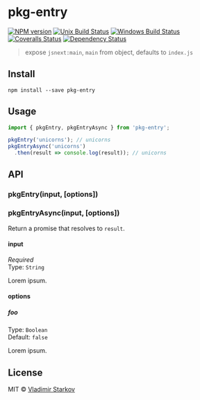 # pkg-entry

[![NPM version][npm-image]][npm-url]
[![Unix Build Status][travis-image]][travis-url]
[![Windows Build Status][appveyor-image]][appveyor-url]
[![Coveralls Status][coveralls-image]][coveralls-url]
[![Dependency Status][depstat-image]][depstat-url]

> expose `jsnext:main`, `main` from object, defaults to `index.js`

## Install

    npm install --save pkg-entry

## Usage

```js
import { pkgEntry, pkgEntryAsync } from 'pkg-entry';

pkgEntry('unicorns'); // unicorns
pkgEntryAsync('unicorns')
  .then(result => console.log(result)); // unicorns
```

## API

### pkgEntry(input, [options])

### pkgEntryAsync(input, [options])

Return a promise that resolves to `result`.

#### input

*Required*  
Type: `String`

Lorem ipsum.

#### options

##### foo

Type: `Boolean`  
Default: `false`

Lorem ipsum.

## License

MIT © [Vladimir Starkov](https://iamstarkov.com)

[npm-url]: https://npmjs.org/package/pkg-entry
[npm-image]: https://img.shields.io/npm/v/pkg-entry.svg?style=flat-square

[travis-url]: https://travis-ci.org/iamstarkov/pkg-entry
[travis-image]: https://img.shields.io/travis/iamstarkov/pkg-entry.svg?style=flat-square&label=unix

[appveyor-url]: https://ci.appveyor.com/project/iamstarkov/pkg-entry
[appveyor-image]: https://img.shields.io/appveyor/ci/iamstarkov/pkg-entry.svg?style=flat-square&label=windows

[coveralls-url]: https://coveralls.io/r/iamstarkov/pkg-entry
[coveralls-image]: https://img.shields.io/coveralls/iamstarkov/pkg-entry.svg?style=flat-square

[depstat-url]: https://david-dm.org/iamstarkov/pkg-entry
[depstat-image]: https://david-dm.org/iamstarkov/pkg-entry.svg?style=flat-square
